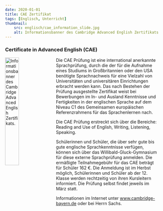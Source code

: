 ```yaml
---
date: 2020-01-01
title: CAE Zertifikat
tags: [Englisch, Unterricht]
thumbnail:
    src: englisch/cae_information_slide.jpg
    alt: Informationsbanner des Cambridge Advanced English Zertifikats.
---
```

<h3>Certificate in Advanced English (CAE)</h3>

<img style="float: left; margin-right: 15px; width: 50%; margin-bottom: 15px; width:30%" src="/images/englisch/cae_information_banner.jpg" alt="Informationsbanner des Cambridge Advanced English Zertifikats." />

Die CAE Prüfung ist eine international anerkannte Sprachprüfung, durch die der für die Aufnahme eines Studiums in Großbritannien oder den USA benötigte Sprachnachweis für eine Vielzahl von Universitäten und universitären Einrichtungen erbracht werden kann. Das nach Bestehen der Prüfung ausgestellte Zertifikat weist bei Bewerbungen im In- und Ausland Kenntnisse und Fertigkeiten in der englischen Sprache auf dem Niveau C1 des Gemeinsamen europäischen Referenzrahmens für das Sprachenlernen nach.

Die CAE Prüfung erstreckt sich über die Bereiche: Reading and Use of English, Writing, Listening, Speaking.

Schülerinnen und Schüler, die über sehr gute bis gute englische Sprachkenntnisse verfügen, können sich über das Willibald-Gluck-Gymnasium für diese externe Sprachprüfung anmelden. Die ermäßigte Teilnahmegebühr für das CAE beträgt für Schüler 162 €. Die Anmeldung ist im Herbst möglich, Schülerinnen und Schüler ab der 12. Klasse werden rechtzeitig von ihren Kursleitern informiert. Die Prüfung selbst findet jeweils im März statt.

Informationen im Internet unter <a href="http://www.cambridge-bayern.de">www.cambridge-bayern.de</a> oder bei Herrn
Sachs.
